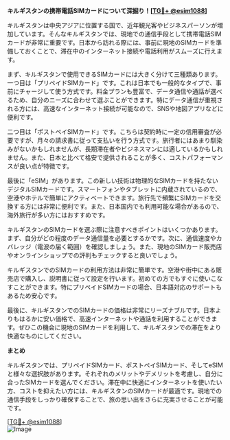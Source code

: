 **キルギスタンの携帯電話SIMカードについて深掘り！[[TG💪+ @esim1088](https://t.me/s/esim1088)]**

キルギスタンは中央アジアに位置する国で、近年観光客やビジネスパーソンが増加しています。そんなキルギスタンでは、現地での通信手段として携帯電話SIMカードが非常に重要です。日本から訪れる際には、事前に現地のSIMカードを準備しておくことで、滞在中のインターネット接続や電話利用がスムーズに行えます。

まず、キルギスタンで使用できるSIMカードには大きく分けて三種類あります。一つ目は「プリペイドSIMカード」です。これは日本でも一般的なタイプで、事前にチャージして使う方式です。料金プランも豊富で、データ通信や通話が選べるため、自分のニーズに合わせて選ぶことができます。特にデータ通信が重視される方には、高速なインターネット接続が可能なので、SNSや地図アプリなどに便利です。

二つ目は「ポストペイSIMカード」です。こちらは契約時に一定の信用審査が必要ですが、月々の請求書に従って支払いを行う方式です。旅行者にはあまり馴染みがないかもしれませんが、長期滞在者やビジネスマンには適しているかもしれません。また、日本と比べて格安で提供されることが多く、コストパフォーマンスが良い点が特徴です。

最後に「eSIM」があります。この新しい技術は物理的なSIMカードを持たないデジタルSIMカードです。スマートフォンやタブレットに内蔵されているので、空港やホテルで簡単にアクティベートできます。旅行先で頻繁にSIMカードを交換する方には非常に便利です。また、日本国内でも利用可能な場合があるので、海外旅行が多い方にはおすすめです。

キルギスタンのSIMカードを選ぶ際に注意すべきポイントはいくつかあります。まず、自分がどの程度のデータ通信量を必要とするかです。次に、通信速度やカバレッジ（電波の届く範囲）を確認しましょう。また、現地のSIMカード販売店やオンラインショップでの評判もチェックすると良いでしょう。

キルギスタンでのSIMカードの利用方法は非常に簡単です。空港や街中にある販売店で購入し、説明書に従って設定を行います。初めての方でもすぐに使いこなすことができます。特にプリペイドSIMカードの場合、日本語対応のサポートもあるため安心です。

最後に、キルギスタンでのSIMカードの価格は非常にリーズナブルです。日本よりもはるかに安い価格で、高速インターネットや通話を利用することができます。ぜひこの機会に現地のSIMカードを利用して、キルギスタンでの滞在をより快適なものにしてください。

**まとめ**

キルギスタンでは、プリペイドSIMカード、ポストペイSIMカード、そしてeSIMと様々な選択肢があります。それぞれのメリットやデメリットを考慮し、自分に合ったSIMカードを選んでください。滞在中に快適にインターネットを使いたい方、コストを抑えたい方には、キルギスタンのSIMカードが最適です。現地での通信手段をしっかり確保することで、旅の思い出をさらに充実させることが可能です。

[[TG💪+ @esim1088](https://t.me/s/esim1088)]  
![Image](https://i.postimg.cc/Y0z9fWf4/image.png)